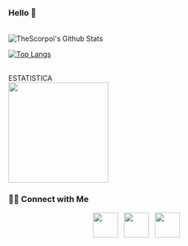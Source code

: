 ### Hello 👋

<br>
<img align="center" src="https://github-readme-stats.vercel.app/api?username=TheScorpoi&include_all_commits=true&count_private=true&show_icons=true&line_height=20&title_color=7A7ADB&icon_color=2234AE&text_color=D3D3D3&bg_color=0,000000,130F40" alt="TheScorpoi's Github Stats">
</br>

[![Top Langs](https://github-readme-stats.vercel.app/api/top-langs/?username=TheScorpoi&layout=compact&text_color=daf7dc&bg_color=151515)](https://github.com/TheScorpoi/github-readme-stats)

<br>
    <summary>ESTATISTICA</summary>
<img src="https://wakatime.com/share/@6da579dc-d2b3-4aa1-ac5a-92c73c830cd4/153dde58-e013-4def-a99f-8e9b9c148eef.svg" height="200"/>
</br>




<h3> 🤝🏻 Connect with Me </h3>

<p align="center">
&nbsp; <a href="https://twitter.com/thescorpoi" target="_blank" rel="noopener noreferrer"><img src="https://img.icons8.com/plasticine/100/000000/twitter.png" width="50" /></a>   
&nbsp; <a href="https://www.linkedin.com/in/pedro-sobral-622555113/" target="_blank" rel="noopener noreferrer"><img src="https://img.icons8.com/plasticine/100/000000/linkedin.png" width="50" /></a>
&nbsp; <a href="mailto:sobral@ua.pt" target="_blank" rel="noopener noreferrer"><img src="https://img.icons8.com/plasticine/100/000000/gmail.png"  width="50" /></a>
</p>
